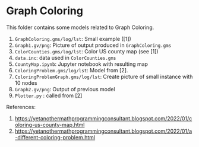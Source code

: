 # Graph Coloring

This folder contains some models related to Graph Coloring.

1. `GraphColoring.gms/log/lst`: Small example ([1])
2. `Graph1.gv/png`: Picture of output produced in `GraphColoring.gms`
3. `ColorCounties.gms/log/lst`: Color US county map (see [1])
4. `data.inc`: data used in `ColorCounties.gms`
5. `CountyMap.ipynb`: Jupyter notebook with resulting map
6. `ColoringProblem.gms/log/lst`: Model from [2].
7. `ColoringProblemGraph.gms/log/lst`: Create picture of small instance with 10 nodes
8. `Graph2.gv/png`: Output of previous model
9. `Plotter.py` : called from [2]


References:
1. https://yetanothermathprogrammingconsultant.blogspot.com/2022/01/coloring-us-county-map.html
2. https://yetanothermathprogrammingconsultant.blogspot.com/2022/01/a-different-coloring-problem.html
